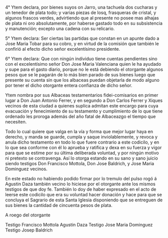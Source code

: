 4° Ytem declara, por bienes suyos on Jarro, una tachuela dos cucharas y un tenedor de plata todo; y varias piezas de losq, frasqueras de cristal, y algunos frascos verdes, advirtiendo que al presente no posee mas alhajas de plata ni oro absolutamente, por haberse gastado todo en su subsistencia y manutención; excepto una cadena con su relicario.

5° Ytem declara: Ser ciertas las partidas que constan en un apunte dado a Jose Maria Tobar para su cobro, y en virtud de la comisión que también le confirió al efecto dicho señor excelentísimo presidente.

6° Ytem declara: Que con ningún individuo tiene cuentas pendientes sino con el excelentísimo señor Don Jose Maria Valenciana quien le ha ayudado y supe para el gasto diario, porque no le está debiendo el otorgante algunos pesos que se le pagarán de lo más bien parado de sus bienes luego que presente su cuenta sin que los albaceas puedan objetarla de modo alguno por tener el dicho otorgante entera confianza de dicho señor.

Ytem nombra por sus Albaceas testamentarios fidei-comisarios en primer lugar a Don Juan Antonio Ferrer, y en segundo a Don Carlos Ferrer y Xiques vecinos de esta ciudad a quienes suplica admitan este encargo para cuya evacuación y fenecimiento de su testamento y cumplimiento de lo que tiene ordenado les proroga además del año fatal de Albaceazgo el tiempo que necesiten.

Todo lo cual quiere que valga en la vía y forma que mejor lugar haya en derecho, y manda se guarde, cumpla y saque inviolablemente, y revoca y anula dicho testamento en todo lo que fuere contrario a este codicilo, y en lo que sea conforme con él lo aprueba y ratifica y dexa en su fuerza y vigor para que se estime por su última deliberada voluntad, y por ningún motivo ni pretexto se contravenga. Así lo otorga estando en su sano y sano juicio siendo testigos Don Francisco Mottola, Don Jose Baldrich, y Jose Maria Dominguez vecinos.

En este estado no habiendo podido firmar por lo tremulo del pulso rogó á Agustin Daza también vecino lo hiciese por el otorgante ante los mismos testigos de que doy fe. También lo doy de haber expresado en el acto de leerse este codicilo que era su voluntad hacer donación y hace para que se concluya el Sagrario de esta Santa Iglesia disponiendo que se entreguen de sus bienes la cantidad de cincuenta pesos de plata.

A roego del otorgante

Testigo Francisco Mottola
Agustin Daza
Testigo Jose Maria Dominguez
Testigo Josep Baldrich